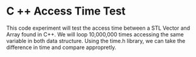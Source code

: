 # C ++ Access Time Test

This code experiment will test the access time between a STL Vector and Array found in C++. We will loop 10,000,000 times accessing the same variable in both data structure. Using the time.h library, we can take the difference in time and compare appropretly. 
